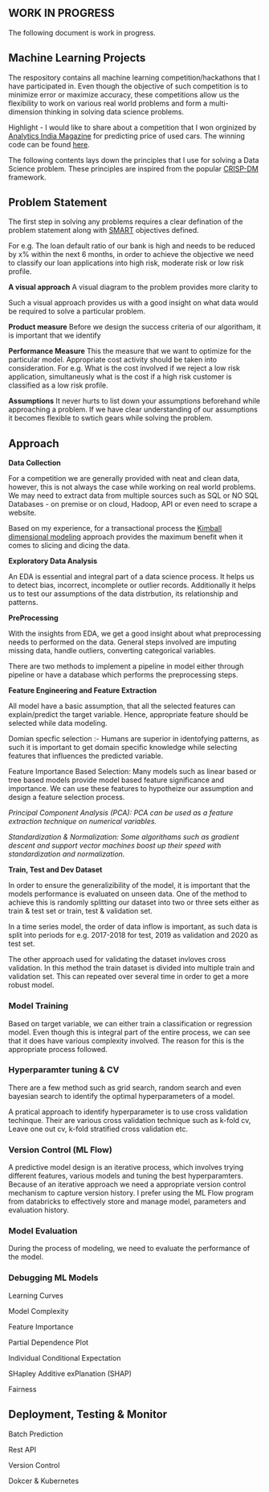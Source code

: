 ## WORK IN PROGRESS

The following document is work in progress.

## Machine Learning Projects

The respository contains all machine learning competition/hackathons that I have participated in. Even though the objective of such competition is to minimize error or maximize accuracy, these competitions allow us the flexibility to work on various real world problems and form a multi-dimension thinking in solving data science problems. 

Highlight - I would like to share about a competition that I won orginized by [Analytics India Magazine](https://analyticsindiamag.com/machinehack-winners-how-these-data-science-enthusiasts-solved-the-predicting-the-costs-of-used-cars-hackathon/) for predicting price of used cars. The winning code can be found [here](https://github.com/vasim07/MachineHack/blob/master/UsedCars/FinalSubmission.ipynb).

The following contents lays down the principles that I use for solving a Data Science problem. These principles are inspired from the popular [CRISP-DM](https://en.wikipedia.org/wiki/Cross-industry_standard_process_for_data_mining) framework.



## Problem Statement

The first step in solving any problems requires a clear defination of the problem statement along with [SMART](https://en.wikipedia.org/wiki/SMART_criteria) objectives defined. 

For e.g. The loan default ratio of our bank is high and needs to be reduced by x% within the next 6 months, in order to achieve the objective we need to classify our loan applications into high risk, moderate risk or low risk profile.

**A visual approach**
A visual diagram to the problem provides more clarity to 

Such a visual approach provides us with a good insight on what data would be required to solve a particular problem.

**Product measure**
Before we design the success criteria of our algoritham, it is important that we identify 

**Performance Measure**
This the measure that we want to optimize for the particular model. Appropriate cost activity should be taken into consideration. 
For e.g. What is the cost involved if we reject a low risk application, simultaneusly what is the cost if a high risk customer is classified as a low risk profile.

**Assumptions**
It never hurts to list down your assumptions beforehand while approaching a problem.  If we have clear understanding of our assumptions it becomes flexible to swtich gears while solving the problem.


## Approach

**Data Collection**

For a competition we are generally provided with neat and clean data, however, this is not always the case while working on real world problems. We may need to extract data from multiple sources such as SQL or NO SQL Databases - on premise or on cloud, Hadoop, API or even need to scrape a website.

Based on my experience, for a transactional process the [Kimball dimensional modeling](https://www.kimballgroup.com/data-warehouse-business-intelligence-resources/kimball-techniques/dimensional-modeling-techniques/) approach provides the maximum benefit when it comes to slicing and dicing the data. 

**Exploratory Data Analysis**

An EDA is essential and integral part of a data science process. It helps us to detect bias, incorrect, incomplete or outlier records. Additionally it helps us to test our assumptions of the data distrbution, its relationship and patterns. 

**PreProcessing**

With the insights from EDA, we get a good insight about what preprocessing needs to performed on the data. General steps involved are imputing missing data, handle outliers, converting categorical variables.

There are two methods to implement a pipeline in model either through pipeline or have a database which performs the preprocessing steps.

**Feature Engineering and Feature Extraction**

All model have a basic assumption, that all the selected features can explain/predict the target variable. Hence, appropriate feature should be selected while data modeling.

Domian specfic selection :-  Humans are superior in identofying patterns, as such it is important to get domain specific knowledge while selecting features that influences the predicted variable.

Feature Importance Based Selection: Many models such as linear based or tree based models provide model based feature significance and importance. We can use these features to hypotheize our assumption and design a feature selection process.

*Principal Component Analysis (PCA): PCA can be used as a feature extraction technique on numerical variables.*  

*Standardization & Normalization: Some algorithams such as gradient descent and support vector machines boost up their speed with standardization and normalization.*

**Train, Test and Dev Dataset**

In order to ensure the generalizibility of the model, it is important that the models performance is evaluated on unseen data. One of the method to achieve this is randomly splitting our dataset into two or three sets either as train & test set or train, test & validation set.

In a time series model, the order of data inflow is important, as such data is split into periods for e.g. 2017-2018 for test, 2019 as validation and 2020 as test set.

The other approach used for validating the dataset invloves cross validation. In this method the train dataset is divided into multiple train and validation set. This can repeated over several time in order to get a more robust model.

### Model Training

Based on target variable, we can either train a classification or regression model. Even though this is integral part of the entire process, we can see that it does have various complexity involved. The reason for this is the appropriate process followed.

### Hyperparamter tuning & CV

There are a few method such as grid search, random search and even bayesian search to identify the optimal hyperparameters of a model.

A pratical approach to identify hyperparameter is to use cross validation techinque. Their are various cross validation technique such as k-fold cv, Leave one out cv, k-fold stratified cross validation etc.

### Version Control (ML Flow)

A predictive model design is an iterative process, which involves trying different features, various models and tuning the best hyperparamters. Because of an iterative approach we need a appropriate version control mechanism to capture version history. I prefer using the ML Flow program from databricks to effectively store and manage model, parameters and evaluation history.

### Model Evaluation

During the process of modeling, we need to evaluate the performance of the model. 

### Debugging ML Models

Learning Curves

Model Complexity

Feature Importance

Partial Dependence Plot

Individual Conditional Expectation

SHapley Additive exPlanation (SHAP)

Fairness

## Deployment, Testing & Monitor

Batch Prediction

Rest API

Version Control

Dokcer & Kubernetes





